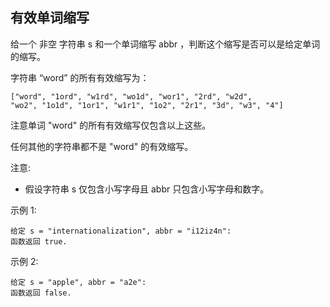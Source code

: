 ## 有效单词缩写

给一个 非空 字符串 s 和一个单词缩写 abbr ，判断这个缩写是否可以是给定单词的缩写。

字符串 “word” 的所有有效缩写为：

```
["word", "1ord", "w1rd", "wo1d", "wor1", "2rd", "w2d",
"wo2", "1o1d", "1or1", "w1r1", "1o2", "2r1", "3d", "w3", "4"]
```

注意单词 "word" 的所有有效缩写仅包含以上这些。

任何其他的字符串都不是 "word" 的有效缩写。

注意:

* 假设字符串 s 仅包含小写字母且 abbr 只包含小写字母和数字。

示例 1:

```
给定 s = "internationalization", abbr = "i12iz4n":
函数返回 true.
```

示例 2:

```
给定 s = "apple", abbr = "a2e":
函数返回 false.
```
